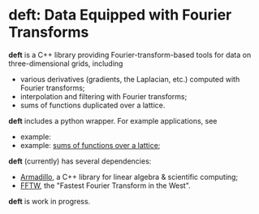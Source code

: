 # deft: Data Equipped with Fourier Transforms

**deft** is a C++ library providing Fourier-transform-based tools for data on three-dimensional grids, including

  * various derivatives (gradients, the Laplacian, etc.) computed with Fourier transforms;
  * interpolation and filtering with Fourier transforms;
  * sums of functions duplicated over a lattice.

**deft** includes a python wrapper. For example applications, see

  * example: 
  * example: [sums of functions over a lattice](/python/sum-over-lattice.ipynb);
  
**deft** (currently) has several dependencies:

  * [Armadillo](http://arma.sourceforge.net/), a C++ library for linear algebra & scientific computing;
  * [FFTW](http://www.fftw.org/), the "Fastest Fourier Transform in the West".

**deft** is work in progress.
